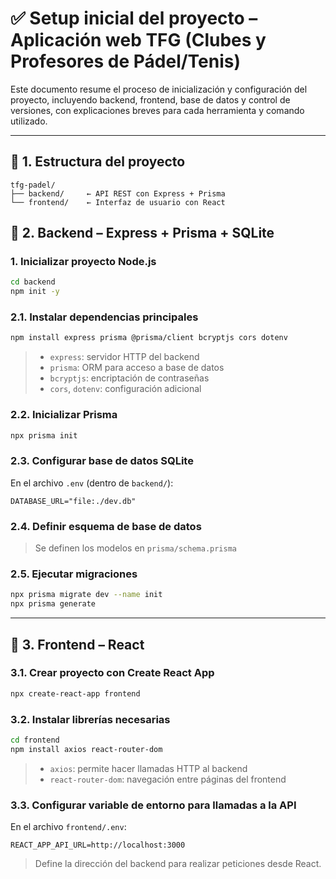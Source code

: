 # ✅ Setup inicial del proyecto – Aplicación web TFG (Clubes y Profesores de Pádel/Tenis)

Este documento resume el proceso de inicialización y configuración del proyecto, incluyendo backend, frontend, base de datos y control de versiones, con explicaciones breves para cada herramienta y comando utilizado.

---

## 📁 1. Estructura del proyecto

```
tfg-padel/
├── backend/     ← API REST con Express + Prisma
└── frontend/    ← Interfaz de usuario con React
```

## 🔧 2. Backend – Express + Prisma + SQLite

### 1. Inicializar proyecto Node.js

```bash
cd backend
npm init -y
```

### 2.1. Instalar dependencias principales

```bash
npm install express prisma @prisma/client bcryptjs cors dotenv
```

> - `express`: servidor HTTP del backend  
> - `prisma`: ORM para acceso a base de datos  
> - `bcryptjs`: encriptación de contraseñas  
> - `cors`, `dotenv`: configuración adicional

### 2.2. Inicializar Prisma

```bash
npx prisma init
```

### 2.3. Configurar base de datos SQLite

En el archivo `.env` (dentro de `backend/`):

```env
DATABASE_URL="file:./dev.db"
```

### 2.4. Definir esquema de base de datos

> Se definen los modelos en `prisma/schema.prisma`

### 2.5. Ejecutar migraciones

```bash
npx prisma migrate dev --name init
npx prisma generate
```

---

## 🎨 3. Frontend – React

### 3.1. Crear proyecto con Create React App

```bash
npx create-react-app frontend
```

### 3.2. Instalar librerías necesarias

```bash
cd frontend
npm install axios react-router-dom
```

> - `axios`: permite hacer llamadas HTTP al backend  
> - `react-router-dom`: navegación entre páginas del frontend

### 3.3. Configurar variable de entorno para llamadas a la API

En el archivo `frontend/.env`:

```env
REACT_APP_API_URL=http://localhost:3000
```

> Define la dirección del backend para realizar peticiones desde React.

